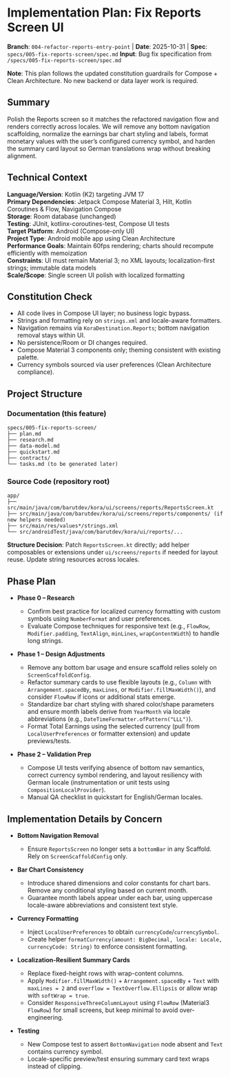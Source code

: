 # Implementation Plan: Fix Reports Screen UI

**Branch**: `004-refactor-reports-entry-point` | **Date**: 2025-10-31 | **Spec**: `specs/005-fix-reports-screen/spec.md`
**Input**: Bug fix specification from `/specs/005-fix-reports-screen/spec.md`

**Note**: This plan follows the updated constitution guardrails for Compose + Clean Architecture. No new backend or data layer work is required.

## Summary

Polish the Reports screen so it matches the refactored navigation flow and renders correctly across locales. We will remove any bottom navigation scaffolding, normalize the earnings bar chart styling and labels, format monetary values with the user’s configured currency symbol, and harden the summary card layout so German translations wrap without breaking alignment.

## Technical Context

**Language/Version**: Kotlin (K2) targeting JVM 17  
**Primary Dependencies**: Jetpack Compose Material 3, Hilt, Kotlin Coroutines & Flow, Navigation Compose  
**Storage**: Room database (unchanged)  
**Testing**: JUnit, kotlinx-coroutines-test, Compose UI tests  
**Target Platform**: Android (Compose-only UI)  
**Project Type**: Android mobile app using Clean Architecture  
**Performance Goals**: Maintain 60fps rendering; charts should recompute efficiently with memoization  
**Constraints**: UI must remain Material 3; no XML layouts; localization-first strings; immutable data models  
**Scale/Scope**: Single screen UI polish with localized formatting

## Constitution Check

- All code lives in Compose UI layer; no business logic bypass.  
- Strings and formatting rely on `strings.xml` and locale-aware formatters.  
- Navigation remains via `KoraDestination.Reports`; bottom navigation removal stays within UI.  
- No persistence/Room or DI changes required.  
- Compose Material 3 components only; theming consistent with existing palette.  
- Currency symbols sourced via user preferences (Clean Architecture compliance).

## Project Structure

### Documentation (this feature)

```text
specs/005-fix-reports-screen/
├── plan.md
├── research.md
├── data-model.md
├── quickstart.md
├── contracts/
└── tasks.md (to be generated later)
```

### Source Code (repository root)

```text
app/
├── src/main/java/com/barutdev/kora/ui/screens/reports/ReportsScreen.kt
├── src/main/java/com/barutdev/kora/ui/screens/reports/components/ (if new helpers needed)
├── src/main/res/values*/strings.xml
└── src/androidTest/java/com/barutdev/kora/ui/reports/...
```

**Structure Decision**: Patch `ReportsScreen.kt` directly; add helper composables or extensions under `ui/screens/reports` if needed for layout reuse. Update string resources across locales.

## Phase Plan

- **Phase 0 – Research**  
  - Confirm best practice for localized currency formatting with custom symbols using `NumberFormat` and user preferences.  
  - Evaluate Compose techniques for responsive text (e.g., `FlowRow`, `Modifier.padding`, `TextAlign`, `minLines`, `wrapContentWidth`) to handle long strings.

- **Phase 1 – Design Adjustments**  
  - Remove any bottom bar usage and ensure scaffold relies solely on `ScreenScaffoldConfig`.  
  - Refactor summary cards to use flexible layouts (e.g., `Column` with `Arrangement.spacedBy`, `maxLines`, or `Modifier.fillMaxWidth()`), and consider `FlowRow` if icons or additional stats emerge.  
  - Standardize bar chart styling with shared color/shape parameters and ensure month labels derive from `YearMonth` via locale abbreviations (e.g., `DateTimeFormatter.ofPattern("LLL")`).  
  - Format Total Earnings using the selected currency (pull from `LocalUserPreferences` or formatter extension) and update previews/tests.

- **Phase 2 – Validation Prep**  
  - Compose UI tests verifying absence of bottom nav semantics, correct currency symbol rendering, and layout resiliency with German locale (instrumentation or unit tests using `CompositionLocalProvider`).  
  - Manual QA checklist in quickstart for English/German locales.

## Implementation Details by Concern

- **Bottom Navigation Removal**
  - Ensure `ReportsScreen` no longer sets a `bottomBar` in any Scaffold. Rely on `ScreenScaffoldConfig` only.

- **Bar Chart Consistency**
  - Introduce shared dimensions and color constants for chart bars. Remove any conditional styling based on current month.
  - Guarantee month labels appear under each bar, using uppercase locale-aware abbreviations and consistent text style.

- **Currency Formatting**
  - Inject `LocalUserPreferences` to obtain `currencyCode`/`currencySymbol`.  
  - Create helper `formatCurrency(amount: BigDecimal, locale: Locale, currencyCode: String)` to enforce consistent formatting.

- **Localization-Resilient Summary Cards**
  - Replace fixed-height rows with wrap-content columns.  
  - Apply `Modifier.fillMaxWidth()` + `Arrangement.spacedBy` + `Text` with `maxLines = 2` and `overflow = TextOverflow.Ellipsis` or allow wrap with `softWrap = true`.  
  - Consider `ResponsiveThreeColumnLayout` using `FlowRow` (Material3 `FlowRow`) for small screens, but keep minimal to avoid over-engineering.

- **Testing**
  - New Compose test to assert `BottomNavigation` node absent and `Text` contains currency symbol.  
  - Locale-specific preview/test ensuring summary card text wraps instead of clipping.
